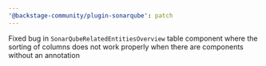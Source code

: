 ```yaml
---
'@backstage-community/plugin-sonarqube': patch
---
```


Fixed bug in `SonarQubeRelatedEntitiesOverview` table component where the sorting of columns does not work properly when
there are components without an annotation

